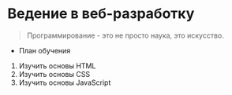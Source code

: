 # Ведение в веб-разработку
>Программирование - это не просто наука, это искусство.
- План обучения
1. Изучить основы HTML
2. Изучить основы CSS
3. Изучить основы JavaScript
   

